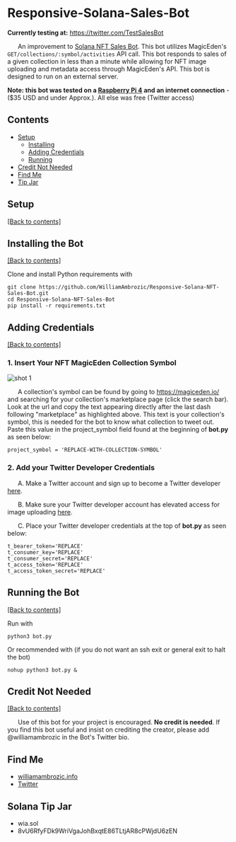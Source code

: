 # Responsive-Solana-Sales-Bot

**Currently testing at:** https://twitter.com/TestSalesBot

&nbsp;&nbsp;&nbsp;&nbsp;&nbsp;&nbsp;An improvement to [Solana NFT Sales Bot](https://github.com/WilliamAmbrozic/Solana-NFT-Sales-Bot). This bot utilizes MagicEden's ```GET/collections/:symbol/activities``` API call. This bot responds to sales of a given collection in less than a minute while allowing for NFT image uploading and metadata access through MagicEden's API. This bot is designed to run on an external server.

**Note: this bot was tested on a [Raspberry Pi 4](https://www.raspberrypi.com/products/raspberry-pi-4-model-b/) and an internet connection** - ($35 USD and under Approx.). All else was free (Twitter access)

## Contents
- [Setup](https://github.com/WilliamAmbrozic/Responsive-Solana-NFT-Sales-Bot#Setup)  
  - [Installing](https://github.com/WilliamAmbrozic/Responsive-Solana-NFT-Sales-Bot#Installing-the-Bot)  
  - [Adding Credentials](https://github.com/WilliamAmbrozic/Responsive-Solana-NFT-Sales-Bot#Adding-Credentials)
  - [Running](https://github.com/WilliamAmbrozic/Responsive-Solana-NFT-Sales-Bot#Running-the-Bot)  
- [Credit Not Needed](https://github.com/WilliamAmbrozic/Responsive-Solana-NFT-Sales-Bot#Credit-Not-Needed)
- [Find Me](https://github.com/WilliamAmbrozic/Responsive-Solana-NFT-Sales-Bot#find-me)
- [Tip Jar](https://github.com/WilliamAmbrozic/Responsive-Solana-NFT-Sales-Bot#Solana-Tip-Jar)

## Setup

[[Back to contents]](https://github.com/WilliamAmbrozic/Responsive-Solana-NFT-Sales-Bot#contents)

## Installing the Bot

[[Back to contents]](https://github.com/WilliamAmbrozic/Responsive-Solana-NFT-Sales-Bot#contents)

Clone and install Python requirements with
```
git clone https://github.com/WilliamAmbrozic/Responsive-Solana-NFT-Sales-Bot.git
cd Responsive-Solana-NFT-Sales-Bot
pip install -r requirements.txt
```

## Adding Credentials

[[Back to contents]](https://github.com/WilliamAmbrozic/Responsive-Solana-NFT-Sales-Bot#contents)

### 1. Insert Your NFT MagicEden Collection Symbol 

![shot 1](https://imgur.com/OnbyLbV.png)

&nbsp;&nbsp;&nbsp;&nbsp;&nbsp;&nbsp;A collection's symbol can be found by going to https://magiceden.io/ and searching for your collection's marketplace page (click the search bar). Look at the url and copy the text appearing directly after the last dash following "marketplace" as highlighted above. This text is your collection's symbol, this is needed for the bot to know what collection to tweet out. Paste this value in the project_symbol field found at the beginning of **bot.py** as seen below:
```
project_symbol = 'REPLACE-WITH-COLLECTION-SYMBOL'
```

### 2. Add your Twitter Developer Credentials

&nbsp;&nbsp;&nbsp;&nbsp;&nbsp;&nbsp;A. Make a Twitter account and sign up to become a Twitter developer [here](https://developer.twitter.com/).

&nbsp;&nbsp;&nbsp;&nbsp;&nbsp;&nbsp;B. Make sure your Twitter developer account has elevated access for image uploading [here](https://developer.twitter.com/en/portal/products/elevated).

&nbsp;&nbsp;&nbsp;&nbsp;&nbsp;&nbsp;C. Place your Twitter developer credentials at the top of **bot.py** as seen below:
```
t_bearer_token='REPLACE'
t_consumer_key='REPLACE'
t_consumer_secret='REPLACE'
t_access_token='REPLACE'
t_access_token_secret='REPLACE'
```

## Running the Bot

[[Back to contents]](https://github.com/WilliamAmbrozic/Responsive-Solana-NFT-Sales-Bot#contents)

Run with 
```
python3 bot.py
```
Or recommended with (if you do not want an ssh exit or general exit to halt the bot)
```
nohup python3 bot.py &
```

## Credit Not Needed

[[Back to contents]](https://github.com/WilliamAmbrozic/Responsive-Solana-NFT-Sales-Bot#contents)

&nbsp;&nbsp;&nbsp;&nbsp;&nbsp;&nbsp;Use of this bot for your project is encouraged. **No credit is needed**. If you find this bot useful and insist on crediting the creator, please add @williamambrozic in the Bot's Twitter bio.

## Find Me

- [williamambrozic.info](https://williamambrozic.info)
- [Twitter](https://twitter.com/WilliamAmbrozic)

## Solana Tip Jar
  * wia.sol 
  * 8vU6RfyFDk9WriVgaJohBxqtE86TLtjAR8cPWjdU6zEN
